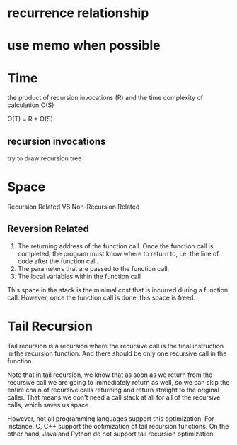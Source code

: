 # recurrence relationship
# use memo when possible


# Time
the product of recursion invocations (R) and the time complexity of calculation O(S)

O(T) = R * O(S)

## recursion invocations
try to draw recursion tree

# Space

Recursion Related VS Non-Recursion Related


## Reversion Related

1. The returning address of the function call. Once the function call is completed, the program must know where to return to, i.e. the line of code after the function call.
2. The parameters that are passed to the function call. 
3. The local variables within the function call

This space in the stack is the minimal cost that is incurred during a function call. However, once the function call is done, this space is freed. 



# Tail Recursion

Tail recursion is a recursion where the recursive call is the final instruction in the recursion function. And there should be only one recursive call in the function.


Note that in tail recursion, we know that as soon as we return from the recursive call we are going to immediately return as well, so we can skip the entire chain of recursive calls returning and return straight to the original caller. That means we don't need a call stack at all for all of the recursive calls, which saves us space.


However, not all programming languages support this optimization. For instance, C, C++ support the optimization of tail recursion functions. On the other hand, Java and Python do not support tail recursion optimization.
